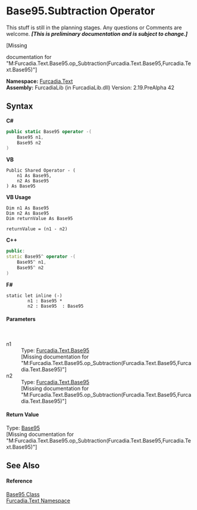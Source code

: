 # Base95.Subtraction Operator 
This stuff is still in the planning stages. Any questions or Comments are welcome. _**\[This is preliminary documentation and is subject to change.\]**_

\[Missing <summary> documentation for "M:Furcadia.Text.Base95.op_Subtraction(Furcadia.Text.Base95,Furcadia.Text.Base95)"\]

**Namespace:**&nbsp;<a href="N_Furcadia_Text">Furcadia.Text</a><br />**Assembly:**&nbsp;FurcadiaLib (in FurcadiaLib.dll) Version: 2.19.PreAlpha 42

## Syntax

**C#**<br />
``` C#
public static Base95 operator -(
	Base95 n1,
	Base95 n2
)
```

**VB**<br />
``` VB
Public Shared Operator - ( 
	n1 As Base95,
	n2 As Base95
) As Base95
```

**VB Usage**<br />
``` VB Usage
Dim n1 As Base95
Dim n2 As Base95
Dim returnValue As Base95

returnValue = (n1 - n2)
```

**C++**<br />
``` C++
public:
static Base95^ operator -(
	Base95^ n1, 
	Base95^ n2
)
```

**F#**<br />
``` F#
static let inline (-)
        n1 : Base95 * 
        n2 : Base95  : Base95
```


#### Parameters
&nbsp;<dl><dt>n1</dt><dd>Type: <a href="T_Furcadia_Text_Base95">Furcadia.Text.Base95</a><br />\[Missing <param name="n1"/> documentation for "M:Furcadia.Text.Base95.op_Subtraction(Furcadia.Text.Base95,Furcadia.Text.Base95)"\]</dd><dt>n2</dt><dd>Type: <a href="T_Furcadia_Text_Base95">Furcadia.Text.Base95</a><br />\[Missing <param name="n2"/> documentation for "M:Furcadia.Text.Base95.op_Subtraction(Furcadia.Text.Base95,Furcadia.Text.Base95)"\]</dd></dl>

#### Return Value
Type: <a href="T_Furcadia_Text_Base95">Base95</a><br />\[Missing <returns> documentation for "M:Furcadia.Text.Base95.op_Subtraction(Furcadia.Text.Base95,Furcadia.Text.Base95)"\]

## See Also


#### Reference
<a href="T_Furcadia_Text_Base95">Base95 Class</a><br /><a href="N_Furcadia_Text">Furcadia.Text Namespace</a><br />